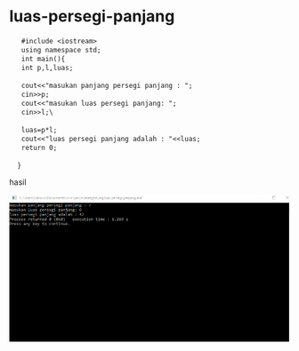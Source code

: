 # luas-persegi-panjang

       #include <iostream>
       using namespace std;
       int main(){
       int p,l,luas;

       cout<<"masukan panjang persegi panjang : ";
       cin>>p;
       cout<<"masukan luas persegi panjang: ";
       cin>>l;\

       luas=p*l;
       cout<<"luas persegi panjang adalah : "<<luas;
       return 0;

      }
      
      
      
      
      
    
  hasil
  
  ![img](https://github.com/septianaana/luas-persegi-panjang/blob/master/persegi%20panjang.png?raw=true)
      
 
